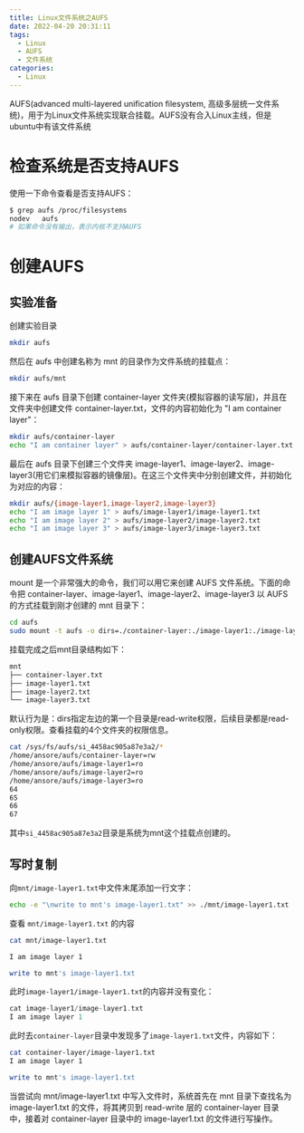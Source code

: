 ```yaml
---
title: Linux文件系统之AUFS
date: 2022-04-20 20:31:11
tags:
  - Linux
  - AUFS
  - 文件系统
categories:
  - Linux
---
```


AUFS(advanced multi-layered unification filesystem, 高级多层统一文件系统)，用于为Linux文件系统实现联合挂载。AUFS没有合入Linux主线，但是ubuntu中有该文件系统

# 检查系统是否支持AUFS

使用一下命令查看是否支持AUFS：

```bash
$ grep aufs /proc/filesystems 
nodev   aufs
# 如果命令没有输出，表示内核不支持AUFS
```

# 创建AUFS

## 实验准备

创建实验目录

```bash
mkdir aufs
```

然后在 aufs 中创建名称为 mnt 的目录作为文件系统的挂载点：

```bash
mkdir aufs/mnt
```

接下来在 aufs 目录下创建 container-layer 文件夹(模拟容器的读写层)，并且在文件夹中创建文件 container-layer.txt，文件的内容初始化为 "I am container layer"：

```bash
mkdir aufs/container-layer
echo "I am container layer" > aufs/container-layer/container-layer.txt
```

最后在 aufs 目录下创建三个文件夹 image-layer1、image-layer2、image-layer3(用它们来模拟容器的镜像层)。在这三个文件夹中分别创建文件，并初始化为对应的内容：

```bash
mkdir aufs/{image-layer1,image-layer2,image-layer3}
echo "I am image layer 1" > aufs/image-layer1/image-layer1.txt
echo "I am image layer 2" > aufs/image-layer2/image-layer2.txt
echo "I am image layer 3" > aufs/image-layer3/image-layer3.txt
```

## 创建AUFS文件系统

mount 是一个非常强大的命令，我们可以用它来创建 AUFS 文件系统。下面的命令把 container-layer、image-layer1、image-layer2、image-layer3 以 AUFS 的方式挂载到刚才创建的 mnt 目录下：

```bash
cd aufs
sudo mount -t aufs -o dirs=./container-layer:./image-layer1:./image-layer2:./image-layer3 none ./mnt
```

挂载完成之后mnt目录结构如下：

```bash
mnt
├── container-layer.txt
├── image-layer1.txt
├── image-layer2.txt
└── image-layer3.txt
```

默认行为是：dirs指定左边的第一个目录是read-write权限，后续目录都是read-only权限。查看挂载的4个文件夹的权限信息。

```bash
cat /sys/fs/aufs/si_4458ac905a87e3a2/*
/home/ansore/aufs/container-layer=rw
/home/ansore/aufs/image-layer1=ro
/home/ansore/aufs/image-layer2=ro
/home/ansore/aufs/image-layer3=ro
64
65
66
67
```

其中`si_4458ac905a87e3a2`目录是系统为mnt这个挂载点创建的。

## 写时复制

向`mnt/image-layer1.txt`中文件末尾添加一行文字：

```bash
echo -e "\nwrite to mnt's image-layer1.txt" >> ./mnt/image-layer1.txt
```

查看 `mnt/image-layer1.txt` 的内容

```bash
cat mnt/image-layer1.txt 

I am image layer 1

write to mnt's image-layer1.txt
```

此时`image-layer1/image-layer1.txt`的内容并没有变化：

```c
cat image-layer1/image-layer1.txt 
I am image layer 1
```

此时去`container-layer`目录中发现多了`image-layer1.txt`文件，内容如下：

```bash
cat container-layer/image-layer1.txt 
I am image layer 1

write to mnt's image-layer1.txt
```

当尝试向 mnt/image-layer1.txt 中写入文件时，系统首先在 mnt 目录下查找名为 image-layer1.txt 的文件，将其拷贝到 read-write 层的 container-layer 目录中，接着对 container-layer 目录中的 image-layer1.txt 的文件进行写操作。
